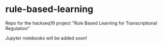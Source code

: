 # rule-based-learning
Repo for the hackseq19 project "Rule Based Learning for Transcriptional Regulation"

Jupyter notebooks will be added soon!
